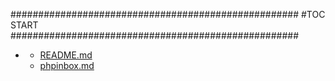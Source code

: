 







####################################################
#TOC START
####################################################
* [](.//README.md)
    * [README.md](./README.md)
    * [phpinbox.md](./phpinbox.md)

